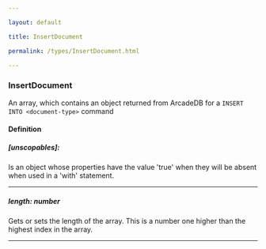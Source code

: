 ```yaml
---

layout: default

title: InsertDocument

permalink: /types/InsertDocument.html

---
```


### InsertDocument<br/><Type>

An array, which contains an object returned from
ArcadeDB for a `INSERT INTO <document-type>`
command

#### Definition

<h5> [unscopables]: <span></span></h5>Is an object whose properties have the value 'true'
when they will be absent when used in a 'with' statement.


---

<h5> length: <span>number</span></h5>Gets or sets the length of the array. This is a number one higher than the highest index in the array.


---

